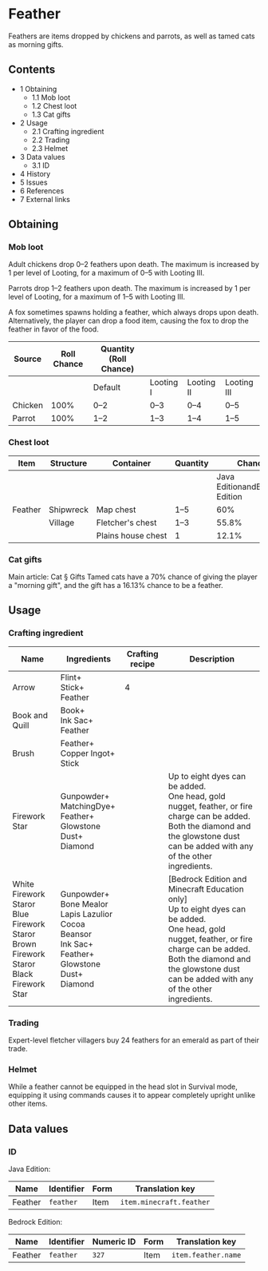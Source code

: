 # Feather
Feathers are items dropped by chickens and parrots, as well as tamed cats as morning gifts.

## Contents
- 1 Obtaining
	- 1.1 Mob loot
	- 1.2 Chest loot
	- 1.3 Cat gifts
- 2 Usage
	- 2.1 Crafting ingredient
	- 2.2 Trading
	- 2.3 Helmet
- 3 Data values
	- 3.1 ID
- 4 History
- 5 Issues
- 6 References
- 7 External links

## Obtaining
### Mob loot
Adult chickens drop 0–2 feathers upon death. The maximum is increased by 1 per level of Looting, for a maximum of 0–5 with Looting III.

Parrots drop 1–2 feathers upon death. The maximum is increased by 1 per level of Looting, for a maximum of 1–5 with Looting III.

A fox sometimes spawns holding a feather, which always drops upon death. Alternatively, the player can drop a food item, causing the fox to drop the feather in favor of the food.

| Source  | Roll Chance | Quantity (Roll Chance) |           |            |             |
|---------|-------------|------------------------|-----------|------------|-------------|
|         |             | Default                | Looting I | Looting II | Looting III |
| Chicken | 100%        | 0–2                    | 0–3       | 0–4        | 0–5         |
| Parrot  | 100%        | 1–2                    | 1–3       | 1–4        | 1–5         |

### Chest loot
| Item    | Structure | Container          | Quantity | Chance                         |
|---------|-----------|--------------------|----------|--------------------------------|
|         |           |                    |          | Java EditionandBedrock Edition |
| Feather | Shipwreck | Map chest          | 1–5      | 60%                            |
|         | Village   | Fletcher's chest   | 1–3      | 55.8%                          |
|         |           | Plains house chest | 1        | 12.1%                          |

### Cat gifts
Main article: Cat § Gifts
Tamed cats have a 70% chance of giving the player a "morning gift", and the gift has a 16.13% chance to be a feather.

## Usage
### Crafting ingredient
| Name                                                                                             | Ingredients                                                                                                               | Crafting recipe | Description                                                                                                                                                                                                                                      |
|--------------------------------------------------------------------------------------------------|---------------------------------------------------------------------------------------------------------------------------|-----------------|--------------------------------------------------------------------------------------------------------------------------------------------------------------------------------------------------------------------------------------------------|
| Arrow                                                                                            | Flint+<br/>Stick+<br/>Feather                                                                                             | 4               |                                                                                                                                                                                                                                                  |
| Book and Quill                                                                                   | Book+<br/>Ink Sac+<br/>Feather                                                                                            |                 |                                                                                                                                                                                                                                                  |
| Brush                                                                                            | Feather+<br/>Copper Ingot+<br/>Stick                                                                                      |                 |                                                                                                                                                                                                                                                  |
| Firework Star                                                                                    | Gunpowder+<br/>MatchingDye+<br/>Feather+<br/>Glowstone Dust+<br/>Diamond                                                  |                 | Up to eight dyes can be added.<br/>One head, gold nugget, feather, or fire charge can be added.<br/>Both the diamond and the glowstone dust can be added with any of the other ingredients.                                                      |
| White Firework Staror<br/>Blue Firework Staror<br/>Brown Firework Staror<br/>Black Firework Star | Gunpowder+<br/>Bone Mealor<br/>Lapis Lazulior<br/>Cocoa Beansor<br/>Ink Sac+<br/>Feather+<br/>Glowstone Dust+<br/>Diamond |                 | ‌[Bedrock Edition and Minecraft Education  only]<br/>Up to eight dyes can be added.<br/>One head, gold nugget, feather, or fire charge can be added.<br/>Both the diamond and the glowstone dust can be added with any of the other ingredients. |

### Trading
Expert-level fletcher villagers buy 24 feathers for an emerald as part of their trade.

### Helmet

While a feather cannot be equipped in the head slot in Survival mode, equipping it using commands causes it to appear completely upright unlike other items.




## Data values
### ID
Java Edition:

| Name    | Identifier | Form | Translation key          |
|---------|------------|------|--------------------------|
| Feather | `feather`  | Item | `item.minecraft.feather` |

Bedrock Edition:

| Name    | Identifier | Numeric ID | Form | Translation key     |
|---------|------------|------------|------|---------------------|
| Feather | `feather`  | `327`      | Item | `item.feather.name` |


